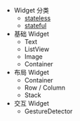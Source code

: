 * Widget 分类
  * [stateless](./statelesswidget.md)
  * [stateful](./statefulwidget.md)
* 基础 Widget
  * Text
  * ListView
  * Image
  * Container
* 布局 Widget
  * Container
  * Row / Column
  * Stack
* 交互 Widget
  * GestureDetector